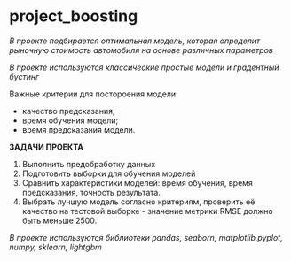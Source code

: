# project_boosting

*В проекте подбирается оптимальная модель, которая определит рыночную стоимость автомобиля на основе различных параметров* 

*В проекте используются классические простые модели и градентный бустинг*

Важные критерии для постороения модели:

 - качество предсказания;
 - время обучения модели;
 - время предсказания модели.
 
 
**ЗАДАЧИ ПРОЕКТА**

1. Выполнить предобработку данных
2. Подготовить выборки для обучения моделей
3. Сравнить характеристики моделей: время обучения, время предсказания, точность результата. 
4. Выбрать лучшую модель согласно критериям, проверить её качество на тестовой выборке - значение метрики RMSE должно быть меньше 2500.


_В проекте используются библиотеки pandas, seaborn, matplotlib.pyplot, numpy, sklearn, lightgbm_
